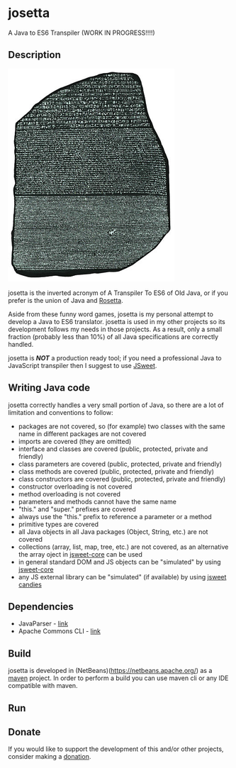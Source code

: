 # josetta
A Java to ES6 Transpiler (WORK IN PROGRESS!!!!)

## Description
![josetta.jpeg](https://github.com/gianpierodiblasi/josetta/blob/master/josetta.jpeg?raw=true)

josetta is the inverted acronym of A Transpiler To ES6 of Old Java, or if you prefer is the union of Java and
[Rosetta](https://en.wikipedia.org/wiki/Rosetta_Stone).

Aside from these funny word games, josetta is my personal attempt to develop a Java to ES6 translator. josetta is used in my other
projects so its development follows my needs in those projects. As a result, only a small fraction (probably less than 10%) of 
all Java specifications are correctly handled.

josetta is ***NOT*** a production ready tool; if you need a professional Java to JavaScript transpiler then I suggest to use
[JSweet](https://jsweet.org).

## Writing Java code
josetta correctly handles a very small portion of Java, so there are a lot of limitation and conventions to follow:
- packages are not covered, so (for example) two classes with the same name in different packages are not covered
- imports are covered (they are omitted)
- interface and classes are covered (public, protected, private and friendly)
- class parameters are covered (public, protected, private and friendly)
- class methods are covered (public, protected, private and friendly)
- class constructors are covered (public, protected, private and friendly)
- constructor overloading is not covered
- method overloading is not covered
- parameters and methods cannot have the same name
- "this." and "super." prefixes are covered
- always use the "this." prefix to reference a parameter or a method
- primitive types are covered
- all Java objects in all Java packages (Object, String, etc.) are not covered
- collections (array, list, map, tree, etc.) are not covered, as an alternative the array oject in
[jsweet-core](https://repository.jsweet.org/artifactory/libs-release-local/org/jsweet/jsweet-core/6.0.1/) can be used
- in general standard DOM and JS objects can be "simulated" by using
[jsweet-core](https://repository.jsweet.org/artifactory/libs-release-local/org/jsweet/jsweet-core/6.0.1/)
- any JS external library can be "simulated" (if available) by using
[jsweet candies](https://repository.jsweet.org/artifactory/libs-release-local/org/jsweet/candies/)

## Dependencies
- JavaParser - [link](https://javaparser.org/)
- Apache Commons CLI - [link](https://commons.apache.org/proper/commons-cli/)

## Build
josetta is developed in (NetBeans)(https://netbeans.apache.org/) as a [maven](https://maven.apache.org/) project.
In order to perform a build you can use maven cli or any IDE compatible with maven.

## Run

## Donate
If you would like to support the development of this and/or other projects, consider making a [donation](https://www.paypal.com/donate/?business=HCDX9BAEYDF4C&no_recurring=0&currency_code=EUR).